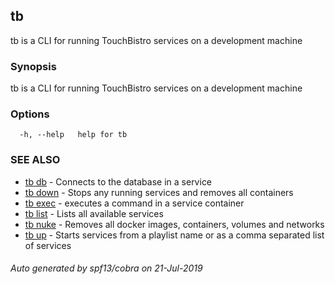 ## tb

tb is a CLI for running TouchBistro services on a development machine

### Synopsis

tb is a CLI for running TouchBistro services on a development machine

### Options

```
  -h, --help   help for tb
```

### SEE ALSO

* [tb db](tb_db.md)	 - Connects to the database in a service
* [tb down](tb_down.md)	 - Stops any running services and removes all containers
* [tb exec](tb_exec.md)	 - executes a command in a service container
* [tb list](tb_list.md)	 - Lists all available services
* [tb nuke](tb_nuke.md)	 - Removes all docker images, containers, volumes and networks
* [tb up](tb_up.md)	 - Starts services from a playlist name or as a comma separated list of services

###### Auto generated by spf13/cobra on 21-Jul-2019
